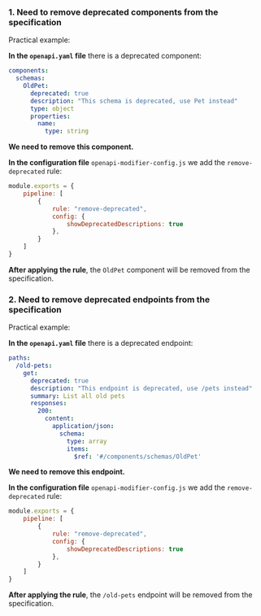 <a name="custom_anchor_motivation_1"></a>
### 1. Need to remove deprecated components from the specification

Practical example:

**In the `openapi.yaml` file** there is a deprecated component:

```yaml
components:
  schemas:
    OldPet:
      deprecated: true
      description: "This schema is deprecated, use Pet instead"
      type: object
      properties:
        name:
          type: string
```

**We need to remove this component.**

**In the configuration file** `openapi-modifier-config.js` we add the `remove-deprecated` rule:

```js
module.exports = {
    pipeline: [
        {
            rule: "remove-deprecated",
            config: {
                showDeprecatedDescriptions: true
            },
        }
    ]
}
```

**After applying the rule**, the `OldPet` component will be removed from the specification.

<a name="custom_anchor_motivation_2"></a>
### 2. Need to remove deprecated endpoints from the specification

Practical example:

**In the `openapi.yaml` file** there is a deprecated endpoint:

```yaml
paths:
  /old-pets:
    get:
      deprecated: true
      description: "This endpoint is deprecated, use /pets instead"
      summary: List all old pets
      responses:
        200:
          content:
            application/json:
              schema:
                type: array
                items:
                  $ref: '#/components/schemas/OldPet'
```

**We need to remove this endpoint.**

**In the configuration file** `openapi-modifier-config.js` we add the `remove-deprecated` rule:

```js
module.exports = {
    pipeline: [
        {
            rule: "remove-deprecated",
            config: {
                showDeprecatedDescriptions: true
            },
        }
    ]
}
```

**After applying the rule**, the `/old-pets` endpoint will be removed from the specification. 